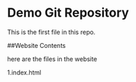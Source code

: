 # Demo Git Repository 

This is the first file in this repo.

##Website Contents

here are the files in the website

1.index.html